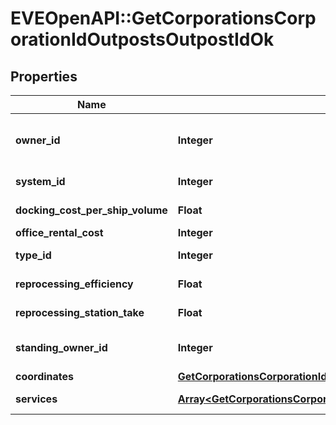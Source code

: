 # EVEOpenAPI::GetCorporationsCorporationIdOutpostsOutpostIdOk

## Properties
Name | Type | Description | Notes
------------ | ------------- | ------------- | -------------
**owner_id** | **Integer** | The entity that owns the station (e.g. the entity whose logo is on the station services bar) | 
**system_id** | **Integer** | The ID of the solar system the outpost rests in | 
**docking_cost_per_ship_volume** | **Float** | docking_cost_per_ship_volume number | 
**office_rental_cost** | **Integer** | office_rental_cost integer | 
**type_id** | **Integer** | The type ID of the given outpost | 
**reprocessing_efficiency** | **Float** | reprocessing_efficiency number | 
**reprocessing_station_take** | **Float** | reprocessing_station_take number | 
**standing_owner_id** | **Integer** | The owner ID that sets the ability for someone to dock based on standings. | 
**coordinates** | [**GetCorporationsCorporationIdOutpostsOutpostIdCoordinates**](GetCorporationsCorporationIdOutpostsOutpostIdCoordinates.md) |  | 
**services** | [**Array&lt;GetCorporationsCorporationIdOutpostsOutpostIdService&gt;**](GetCorporationsCorporationIdOutpostsOutpostIdService.md) | A list of services the given outpost provides | 


